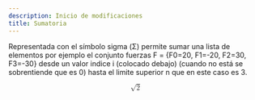 ```yaml
---
description: Inicio de modificaciones
title: Sumatoria
---
```


Representada con el símbolo sigma (Σ) permite sumar una lista de elementos por ejemplo el conjunto fuerzas F = {F0=20, F1=-20, F2=30, F3=-30} desde un valor indice i (colocado debajo) (cuando no está se sobrentiende que es 0) hasta el limite superior n que en este caso es 3.

<?xml version="1.0" encoding="UTF-8"?>

<math xmlns="http://www.w3.org/1998/Math/MathML" display="block">
 <semantics>
  <msqrt>
   <mn>2</mn>
  </msqrt>
  <annotation encoding="StarMath 5.0">sqrt{2} </annotation>
 </semantics>
</math>
